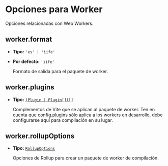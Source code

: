 # Opciones para Worker

Opciones relacionadas con Web Workers.

## worker.format

- **Tipo:** `'es' | 'iife'`
- **Por defecto:** `'iife'`

  Formato de salida para el paquete de worker.

## worker.plugins

- **Tipo:** [`(Plugin | Plugin[])[]`](#plugins)

  Complementos de Vite que se aplican al paquete de worker. Ten en cuenta que [config.plugins](./shared-options#plugins) sólo aplica a los workers en desarrollo, debe configurarse aquí para compilación en su lugar.

## worker.rollupOptions

- **Tipo:** [`RollupOptions`](https://rollupjs.org/configuration-options/)

  Opciones de Rollup para crear un paquete de worker de compilación.
